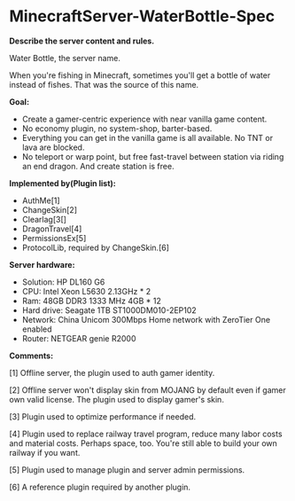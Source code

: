 # MinecraftServer-WaterBottle-Spec
**Describe the server content and rules.**

Water Bottle, the server name.

When you're fishing in Minecraft, sometimes you'll get a bottle of water instead of fishes. That was the source of this name.

**Goal:**
- Create a gamer-centric experience with near vanilla game content.
- No economy plugin, no system-shop, barter-based.
- Everything you can get in the vanilla game is all available. No TNT or lava are blocked.
- No teleport or warp point, but free fast-travel between station via riding an end dragon. And create station is free.

**Implemented by(Plugin list):**
- AuthMe[1]
- ChangeSkin[2]
- Clearlag[3[]
- DragonTravel[4]
- PermissionsEx[5]
- ProtocolLib, required by ChangeSkin.[6]

**Server hardware:**
- Solution: HP DL160 G6
- CPU: Intel Xeon L5630 2.13GHz * 2
- Ram: 48GB DDR3 1333 MHz 4GB * 12
- Hard drive: Seagate 1TB ST1000DM010-2EP102
- Network: China Unicom 300Mbps Home network with ZeroTier One enabled
- Router: NETGEAR genie R2000

**Comments:**

[1] Offline server, the plugin used to auth gamer identity.

[2] Offline server won't display skin from MOJANG by default even if gamer own valid license. The plugin used to display gamer's skin.

[3] Plugin used to optimize performance if needed.

[4] Plugin used to replace railway travel program, reduce many labor costs and material costs. Perhaps space, too. You're still able to build your own railway if you want.

[5] Plugin used to manage plugin and server admin permissions.

[6] A reference plugin required by another plugin.
